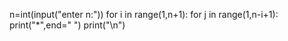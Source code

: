 n=int(input("enter n:"))
for i in range(1,n+1):
    for j in range(1,n-i+1):
        print("*",end=" ")
    print("\n")    
